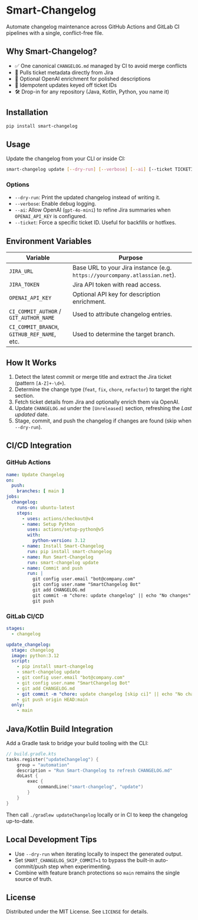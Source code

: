 # Smart-Changelog

Automate changelog maintenance across GitHub Actions and GitLab CI pipelines with a single, conflict-free file.

## Why Smart-Changelog?
- ✅ One canonical `CHANGELOG.md` managed by CI to avoid merge conflicts
- 🔗 Pulls ticket metadata directly from Jira
- 🤖 Optional OpenAI enrichment for polished descriptions
- 🔁 Idempotent updates keyed off ticket IDs
- 🛠️ Drop-in for any repository (Java, Kotlin, Python, you name it)

## Installation
```bash
pip install smart-changelog
```

## Usage
Update the changelog from your CLI or inside CI:
```bash
smart-changelog update [--dry-run] [--verbose] [--ai] [--ticket TICKETID]
```

### Options
- `--dry-run`: Print the updated changelog instead of writing it.
- `--verbose`: Enable debug logging.
- `--ai`: Allow OpenAI (`gpt-4o-mini`) to refine Jira summaries when `OPENAI_API_KEY` is configured.
- `--ticket`: Force a specific ticket ID. Useful for backfills or hotfixes.

## Environment Variables
| Variable | Purpose |
| --- | --- |
| `JIRA_URL` | Base URL to your Jira instance (e.g. `https://yourcompany.atlassian.net`). |
| `JIRA_TOKEN` | Jira API token with read access. |
| `OPENAI_API_KEY` | Optional API key for description enrichment. |
| `CI_COMMIT_AUTHOR` / `GIT_AUTHOR_NAME` | Used to attribute changelog entries. |
| `CI_COMMIT_BRANCH`, `GITHUB_REF_NAME`, etc. | Used to determine the target branch. |

## How It Works
1. Detect the latest commit or merge title and extract the Jira ticket (pattern `[A-Z]+-\d+`).
2. Determine the change type (`feat`, `fix`, `chore`, `refactor`) to target the right section.
3. Fetch ticket details from Jira and optionally enrich them via OpenAI.
4. Update `CHANGELOG.md` under the `[Unreleased]` section, refreshing the _Last updated_ date.
5. Stage, commit, and push the changelog if changes are found (skip when `--dry-run`).

## CI/CD Integration
### GitHub Actions
```yaml
name: Update Changelog
on:
  push:
    branches: [ main ]
jobs:
  changelog:
    runs-on: ubuntu-latest
    steps:
      - uses: actions/checkout@v4
      - name: Setup Python
        uses: actions/setup-python@v5
        with:
          python-version: 3.12
      - name: Install Smart-Changelog
        run: pip install smart-changelog
      - name: Run Smart-Changelog
        run: smart-changelog update
      - name: Commit and push
        run: |
          git config user.email "bot@company.com"
          git config user.name "SmartChangelog Bot"
          git add CHANGELOG.md
          git commit -m "chore: update changelog" || echo "No changes"
          git push
```

### GitLab CI/CD
```yaml
stages:
  - changelog

update_changelog:
  stage: changelog
  image: python:3.12
  script:
    - pip install smart-changelog
    - smart-changelog update
    - git config user.email "bot@company.com"
    - git config user.name "SmartChangelog Bot"
    - git add CHANGELOG.md
    - git commit -m "chore: update changelog [skip ci]" || echo "No changes"
    - git push origin HEAD:main
  only:
    - main
```

## Java/Kotlin Build Integration
Add a Gradle task to bridge your build tooling with the CLI:
```kotlin
// build.gradle.kts
tasks.register("updateChangelog") {
    group = "automation"
    description = "Run Smart-Changelog to refresh CHANGELOG.md"
    doLast {
        exec {
            commandLine("smart-changelog", "update")
        }
    }
}
```
Then call `./gradlew updateChangelog` locally or in CI to keep the changelog up-to-date.

## Local Development Tips
- Use `--dry-run` when iterating locally to inspect the generated output.
- Set `SMART_CHANGELOG_SKIP_COMMIT=1` to bypass the built-in auto-commit/push step when experimenting.
- Combine with feature branch protections so `main` remains the single source of truth.

## License
Distributed under the MIT License. See `LICENSE` for details.
